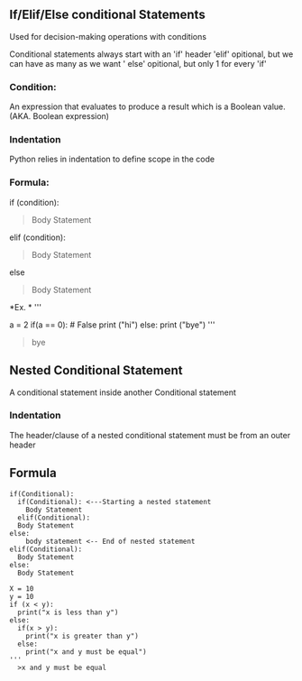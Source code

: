## If/Elif/Else conditional Statements
Used for decision-making operations with conditions

Conditional statements always start with an 
'if' header
'elif' opitional, but we can have as many as we want
' else' opitional, but only 1 for every 'if'

### Condition:
An expression that evaluates to produce a result which is a Boolean value. (AKA. Boolean expression)

### Indentation
Python relies in indentation to define scope in the code

### Formula:
if (condition):
>Body Statement

elif (condition):
>Body Statement

else
>Body Statement

*Ex. *
'''

a = 2
if(a == 0): # False
  print ("hi")
else:
  print ("bye")
  '''

>bye

## Nested Conditional Statement

A conditional statement inside another Conditional statement

### Indentation
The header/clause of a nested conditional statement must be from an outer header
## Formula

```
if(Conditional):
  if(Conditional): <---Starting a nested statement
    Body Statement
  elif(Conditional):
  Body Statement
else:
    body statement <-- End of nested statement
elif(Conditional):
  Body Statement
else:
  Body Statement
```

```
X = 10
y = 10
if (x < y):
  print("x is less than y")
else:
  if(x > y):
    print("x is greater than y")
  else:
    print("x and y must be equal")
'''
  >x and y must be equal